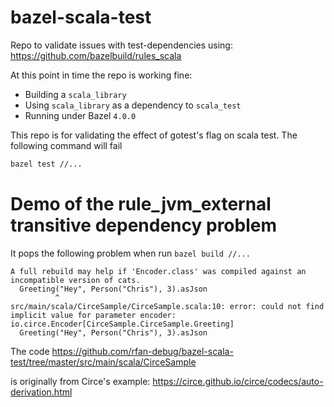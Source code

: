 # bazel-scala-test

Repo to validate issues with test-dependencies using: https://github.com/bazelbuild/rules_scala

At this point in time the repo is working fine:

* Building a `scala_library`
* Using `scala_library` as a dependency to `scala_test`
* Running under Bazel `4.0.0`

This repo is for validating the effect of gotest's flag on scala test.
The following command will fail

```bash
bazel test //...
```


# Demo of the rule_jvm_external transitive dependency problem

It pops the following problem when run `bazel build //...`

```
A full rebuild may help if 'Encoder.class' was compiled against an incompatible version of cats.
  Greeting("Hey", Person("Chris"), 3).asJson
          ^
src/main/scala/CirceSample/CirceSample.scala:10: error: could not find implicit value for parameter encoder: io.circe.Encoder[CirceSample.CirceSample.Greeting]
  Greeting("Hey", Person("Chris"), 3).asJson

```


The code https://github.com/rfan-debug/bazel-scala-test/tree/master/src/main/scala/CirceSample

is originally from Circe's example: https://circe.github.io/circe/codecs/auto-derivation.html 

